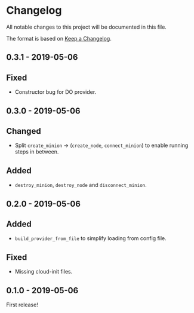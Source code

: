 # Changelog

All notable changes to this project will be documented in this file.

The format is based on [Keep a Changelog](http://keepachangelog.com/).


0.3.1 - 2019-05-06
------------------

## Fixed
- Constructor bug for DO provider.


0.3.0 - 2019-05-06
------------------

## Changed
- Split `create_minion` -> (`create_node`, `connect_minion`) to enable running steps in between.

## Added
- `destroy_minion`, `destroy_node` and `disconnect_minion`.


0.2.0 - 2019-05-06
------------------

## Added
- `build_provider_from_file` to simplify loading from config file.

## Fixed
- Missing cloud-init files.


0.1.0 - 2019-05-06
------------------

First release!
